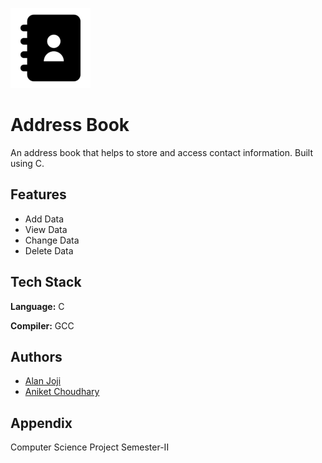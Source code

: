 
![](Logo%20Images/Address_Book.png)


# Address Book

An address book that helps to store and access contact information. Built using C. 

## Features

- Add Data
- View Data
- Change Data
- Delete Data



## Tech Stack

**Language:** C

**Compiler:** GCC


## Authors

- [Alan Joji](https://github.com/AlanJoji)
- [Aniket Choudhary](https://github.com/aniket0520)



## Appendix

Computer Science Project Semester-II

